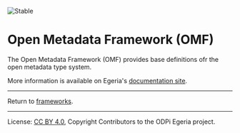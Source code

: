 <!-- SPDX-License-Identifier: CC-BY-4.0 -->
<!-- Copyright Contributors to the ODPi Egeria project. -->

![Stable](../../../images/egeria-content-status-released.png#pagewidth)

# Open Metadata Framework (OMF)

The Open Metadata Framework (OMF) provides base definitions ofr the open metadata type system.

More information is available on Egeria's [documentation site](https://egeria-project.org/frameworks/omf/overview/).


----
Return to [frameworks](..).


----
License: [CC BY 4.0](https://creativecommons.org/licenses/by/4.0/),
Copyright Contributors to the ODPi Egeria project.